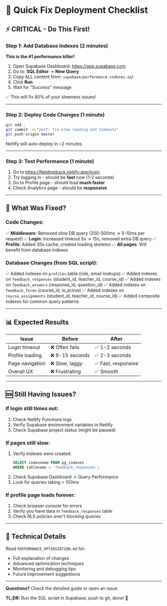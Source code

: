 # 🚀 Quick Fix Deployment Checklist

## ⚡ CRITICAL - Do This First!

### Step 1: Add Database Indexes (2 minutes)
**This is the #1 performance killer!**

1. Open Supabase Dashboard: https://app.supabase.com
2. Go to: **SQL Editor** → **New Query**
3. Copy ALL content from: `supabase/performance-indexes.sql`
4. Click **Run**
5. Wait for "Success" message

✅ This will fix 80% of your slowness issues!

---

### Step 2: Deploy Code Changes (1 minute)

```bash
git add .
git commit -m "perf: fix slow loading and timeouts"
git push origin master
```

Netlify will auto-deploy in ~2 minutes.

---

### Step 3: Test Performance (1 minute)

1. Go to https://feedmeback.netlify.app/login
2. Try logging in - should be **fast** now (1-2 seconds)
3. Go to Profile page - should load **much faster**
4. Check Analytics page - should be **responsive**

---

## 🔧 What Was Fixed?

### Code Changes:
✅ **Middleware**: Removed slow DB query (200-500ms → 5-10ms per request)
✅ **Login**: Increased timeout 5s → 15s, removed extra DB query
✅ **Profile**: Added 30s cache, created loading skeleton
✅ **All pages**: Will benefit from database indexes

### Database Changes (from SQL script):
✅ Added indexes on `profiles` table (role, email lookups)
✅ Added indexes on `feedback_responses` (student_id, teacher_id, course_id)
✅ Added indexes on `feedback_answers` (response_id, question_id)
✅ Added indexes on `feedback_forms` (course_id, is_active)
✅ Added indexes on `course_assignments` (student_id, teacher_id, course_id)
✅ Added composite indexes for common query patterns

---

## 📊 Expected Results

| Issue | Before | After |
|-------|--------|-------|
| Login timeout | ❌ Often fails | ✅ 1-2 seconds |
| Profile loading | ❌ 8-15 seconds | ✅ 2-3 seconds |
| Page navigation | ❌ Slow, laggy | ✅ Fast, responsive |
| Overall UX | ❌ Frustrating | ✅ Smooth |

---

## 🆘 Still Having Issues?

### If login still times out:
1. Check Netlify Functions logs
2. Verify Supabase environment variables in Netlify
3. Check Supabase project status (might be paused)

### If pages still slow:
1. Verify indexes were created:
   ```sql
   SELECT indexname FROM pg_indexes 
   WHERE tablename = 'feedback_responses';
   ```
2. Check Supabase Dashboard → Query Performance
3. Look for queries taking > 100ms

### If profile page loads forever:
1. Check browser console for errors
2. Verify you have data in `feedback_responses` table
3. Check RLS policies aren't blocking queries

---

## 📝 Technical Details

Read `PERFORMANCE_OPTIMIZATION.md` for:
- Full explanation of changes
- Advanced optimization techniques
- Monitoring and debugging tips
- Future improvement suggestions

---

**Questions?** Check the detailed guide or open an issue.

**TL;DR:** Run the SQL script in Supabase, push to git, done! 🎉
